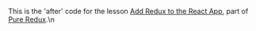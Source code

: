 This is the 'after' code for the lesson [Add Redux to the React App](https://daveceddia.podia.com/courses/pure-redux/53990-the-basics/152878-add-redux-to-the-react-app), part of [Pure Redux](https://daveceddia.com/pure-redux/).\n
